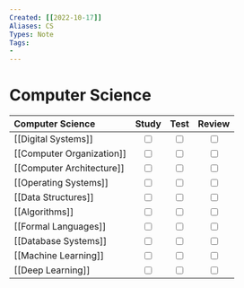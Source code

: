 ```yaml
---
Created: [[2022-10-17]]
Aliases: CS
Types: Note
Tags: 
- 
---
```

# Computer Science
| Computer Science          |           Study           |           Test            |          Review           |
|:------------------------- |:-------------------------:|:-------------------------:|:-------------------------:|
| [[Digital Systems]]       | <input type="checkbox" /> | <input type="checkbox" /> | <input type="checkbox" /> |
| [[Computer Organization]] | <input type="checkbox" /> | <input type="checkbox" /> | <input type="checkbox" /> |
| [[Computer Architecture]] | <input type="checkbox" /> | <input type="checkbox" /> | <input type="checkbox" /> |
| [[Operating Systems]]     | <input type="checkbox" /> | <input type="checkbox" /> | <input type="checkbox" /> |
| [[Data Structures]]       | <input type="checkbox" /> | <input type="checkbox" /> | <input type="checkbox" /> |
| [[Algorithms]]            | <input type="checkbox" /> | <input type="checkbox" /> | <input type="checkbox" /> |
| [[Formal Languages]]      | <input type="checkbox" /> | <input type="checkbox" /> | <input type="checkbox" /> |
| [[Database Systems]]      | <input type="checkbox" /> | <input type="checkbox" /> | <input type="checkbox" /> |
| [[Machine Learning]]      | <input type="checkbox" /> | <input type="checkbox" /> | <input type="checkbox" /> |
| [[Deep Learning]]         | <input type="checkbox" /> | <input type="checkbox" /> | <input type="checkbox" /> |
